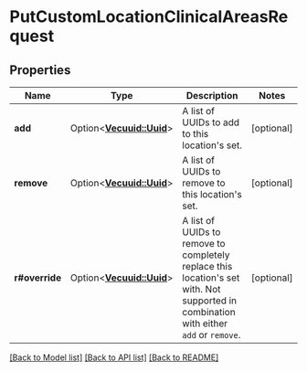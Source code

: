 # PutCustomLocationClinicalAreasRequest

## Properties

Name | Type | Description | Notes
------------ | ------------- | ------------- | -------------
**add** | Option<[**Vec<uuid::Uuid>**](uuid::Uuid.md)> | A list of UUIDs to add to this location's set. | [optional]
**remove** | Option<[**Vec<uuid::Uuid>**](uuid::Uuid.md)> | A list of UUIDs to remove to this location's set. | [optional]
**r#override** | Option<[**Vec<uuid::Uuid>**](uuid::Uuid.md)> | A list of UUIDs to remove to completely replace this location's set with. Not supported in combination with either `add` or `remove`. | [optional]

[[Back to Model list]](../README.md#documentation-for-models) [[Back to API list]](../README.md#documentation-for-api-endpoints) [[Back to README]](../README.md)


